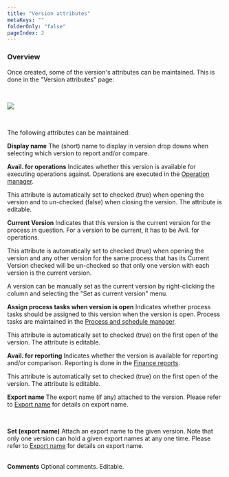 ```yaml
---
title: "Version attributes"
metaKeys: ""
folderOnly: "false"
pageIndex: 2
---
```

### Overview
Once created, some of the version's attributes can be maintained. This is done in the "Version attributes" page:

<br/>

![](https://profitbasedocs.blob.core.windows.net/plannerimages/processes-and-versions-attributes.JPG)

<br/>

The following attributes can be maintained:

**Display name**
The (short) name to display in version drop downs when selecting which version to report and/or compare.
<br/>

**Avail. for operations**
Indicates whether this version is available for executing operations against. Operations are executed in the [Operation manager](../../../workbooks/administration/operation-manager.md).<br/>

This attribute is automatically set to checked (true) when opening the version and to un-checked (false) when closing the version. The attribute is editable.
<br/>

**Current Version**
Indicates that this version is the current version for the process in question. For a version to be current, it has to be Avil. for operations.

This attribute is automatically set to checked (true) when opening the version and any other version for the same process that has its Current Version checked will be un-checked so that only one version with each version is the current version.

A version can be manually set as the current version by right-clicking the column and selecting the "Set as current version" menu.

**Assign process tasks when version is open**
Indicates whether process tasks should be assigned to this version when the version is open. Process tasks are maintained in the [Process and schedule manager](../../../workbooks/process-and-tasks/process-and-schedule-manager.md).<br/>

This attribute is automatically set to checked (true) on the first open of the version. The attribute is editable.
<br/>

**Avail. for reporting**
Indicates whether the version is available for reporting and/or comparison. Reporting is done in the [Finance reports](../../../workbooks/financial-planning/finance-reports.md).<br/>

This attribute is automatically set to checked (true) on the first open of the version. The attribute is editable.
<br/>

**Export name**
The export name (if any) attached to the version. Please refer to [Export name](../../../workbooks/process-and-tasks/version-manager/export-name.md) for details on export name.<br/>

<br/>

**Set (export name)**
Attach an export name to the given version. Note that only one version can hold a given export names at any one time. Please refer to [Export name](../../../workbooks/process-and-tasks/version-manager/export-name.md) for details on export name.<br/>
<br/>

**Comments**
Optional comments. Editable.
<br/>
